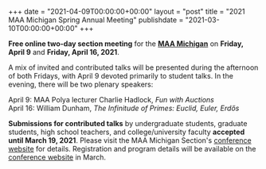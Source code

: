 +++
date = "2021-04-09T00:00:00+00:00"
layout = "post"
title = "2021 MAA Michigan Spring Annual Meeting"
publishdate = "2021-03-10T00:00:00+00:00"
+++

**Free online two-day section meeting** for the **<a href="http://sections.maa.org/michigan/">MAA Michigan</a>** on **Friday, April 9** and **Friday, April 16, 2021**.<br/>

A mix of invited and contributed talks will be presented during the afternoon of both Fridays, with April 9 devoted primarily to student talks. In the evening, there will be two plenary speakers:<br/>

April 9: MAA Polya lecturer Charlie Hadlock, <i>Fun with Auctions</i><br/>
April 16: William Dunham, <i>The Infinitude of Primes: Euclid, Euler, Erdős</i><br/>

**Submissions for contributed talks** by undergraduate students, graduate students, high school teachers, and college/university faculty **accepted until March 19, 2021**. Please visit the MAA Michigan Section's <a href="http://sections.maa.org/michigan/meetings/2021_Spring_annual_meeting.html">conference website</a> for details. Registration and program details will be available on the <a href="http://sections.maa.org/michigan/meetings/2021_Spring_annual_meeting.html">conference website</a> in March.
